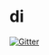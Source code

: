 # di

[![Gitter](https://badges.gitter.im/Join%20Chat.svg)](https://gitter.im/rtheunissen/di?utm_source=badge&utm_medium=badge&utm_campaign=pr-badge&utm_content=badge)